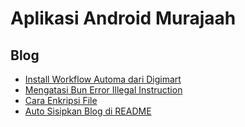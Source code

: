# Aplikasi Android Murajaah

<!-- blog start -->
## Blog

- [Install Workflow Automa dari Digimart](https://github.zenia.my.id/tulisan/digimart)
- [Mengatasi Bun Error Illegal Instruction](https://github.zenia.my.id/tulisan/bun)
- [Cara Enkripsi File](https://github.zenia.my.id/tulisan/enkripsi)
- [Auto Sisipkan Blog di README](https://github.zenia.my.id/tulisan/readme)
<!-- blog end -->
